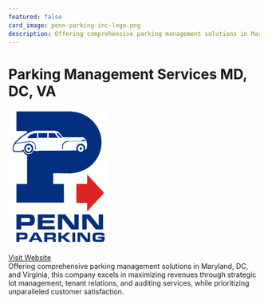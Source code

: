 ```yaml
---
featured: false
card_image: penn-parking-inc-logo.png
description: Offering comprehensive parking management solutions in Maryland, DC, and Virginia, this company excels in maximizing revenues through strategic lot management, tenant relations, and auditing services, while prioritizing unparalleled customer satisfaction.
---
```


# Parking Management Services MD, DC, VA
<img src="penn-parking-inc-logo.png" alt="Logo" style="max-width: 200px; height: auto;">

<a href="https://www.pennparking.com/parking-services/parking-management/">Visit Website</a>  
Offering comprehensive parking management solutions in Maryland, DC, and Virginia, this company excels in maximizing revenues through strategic lot management, tenant relations, and auditing services, while prioritizing unparalleled customer satisfaction.
